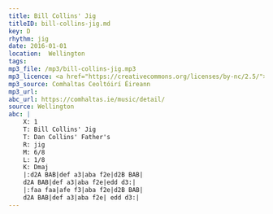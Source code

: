 ```yaml
---
title: Bill Collins' Jig
titleID: bill-collins-jig.md
key: D
rhythm: jig
date: 2016-01-01
location:  Wellington
tags: 
mp3_file: /mp3/bill-collins-jig.mp3
mp3_licence: <a href="https://creativecommons.org/licenses/by-nc/2.5/">CC-BY-NC-2.5</a>
mp3_source: Comhaltas Ceoltóirí Éireann
mp3_url: 
abc_url: https://comhaltas.ie/music/detail/
source: Wellington
abc: |
    X: 1
    T: Bill Collins' Jig
    T: Dan Collins' Father's
    R: jig
    M: 6/8
    L: 1/8
    K: Dmaj
    |:d2A BAB|def a3|aba f2e|d2B BAB|
    d2A BAB|def a3|aba f2e|edd d3:|
    |:faa faa|afe f3|aba f2e|d2B BAB|
    d2A BAB|def a3|aba f2e| edd d3:|    
---
```

